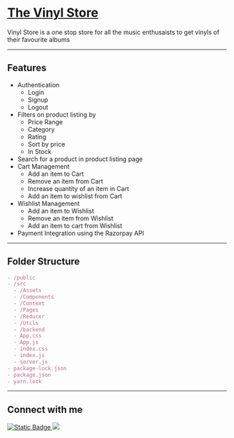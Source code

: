 # [The Vinyl Store](https://the-vinyl-store.netlify.app/)

Vinyl Store is a one stop store for all the music enthusaists to get vinyls of their favourite albums

---

## Features

- Authentication
  - Login
  - Signup
  - Logout
- Filters on product listing by
  - Price Range
  - Category
  - Rating
  - Sort by price
  - In Stock
- Search for a product in product listing page
- Cart Management
  - Add an item to Cart
  - Remove an item from Cart
  - Increase quantity of an item in Cart
  - Add an item to wishlist from Cart
- Wishlist Management
  - Add an item to Wishlist
  - Remove an item from Wishlist
  - Add an item to cart from Wishlist
- Payment Integration using the Razorpay API

---

## Folder Structure

```jsx
- /public
- /src
  - /Assets
  - /Components
  - /Context
  - /Pages
  - /Reducer
  - /Utils
  - /backend
  - App.css
  - App.js
  - index.css
  - index.js
  - server.js
- package-lock.json
- package.json
- yarn.lock
```

---

## Connect with me

<a href="https://twitter.com/mehul_xyz"><img alt="Static Badge" src="https://img.shields.io/badge/X(twitter)-1f1f1f>style=for-the-badge">
</a>
<a href="https://www.linkedin.com/in/mehulxyz"><img src="https://img.shields.io/badge/LinkedIn-0077B5?style=for-the-badge&logo=linkedin&logoColor=white"/></a>
